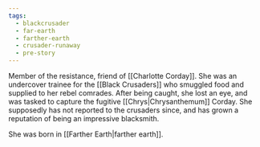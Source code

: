 ```yaml
---
tags:
  - blackcrusader
  - far-earth
  - farther-earth
  - crusader-runaway
  - pre-story
---
```

Member of the resistance, friend of [[Charlotte Corday]]. She was an undercover trainee for the [[Black Crusaders]] who smuggled food and supplied to her rebel comrades. After being caught, she lost an eye, and was tasked to capture the fugitive [[Chrys|Chrysanthemum]] Corday. She supposedly has not reported to the crusaders since, and has grown a reputation of being an impressive blacksmith. 

She was born in [[Farther Earth|farther earth]].